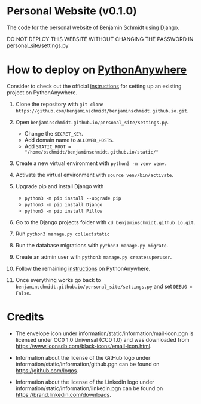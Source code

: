 # Personal Website (v0.1.0)

The code for the personal website of Benjamin Schmidt using Django.

DO NOT DEPLOY THIS WEBSITE WITHOUT CHANGING THE PASSWORD IN
personal_site/settings.py

# How to deploy on [PythonAnywhere](https://www.pythonanywhere.com/)

Consider to check out the official
[instructions](https://help.pythonanywhere.com/pages/DeployExistingDjangoProject) for setting up an existing project on PythonAnywhere.

1. Clone the repository with
`git clone https://github.com/benjaminschmidt/benjaminschmidt.github.io.git`.

2. Open `benjaminschmidt.github.io/personal_site/settings.py`.
    * Change the `SECRET_KEY`.
    * Add domain name to `ALLOWED_HOSTS`.
    * Add `STATIC_ROOT = "/home/bschmidt/benjaminschmidt.github.io/static/"`

3. Create a new virtual environment with `python3 -m venv venv`.

4. Activate the virtual environment with `source venv/bin/activate`.

5. Upgrade pip and install Django with
    * `python3 -m pip install --upgrade pip`
    * `python3 -m pip install Django`
    * `python3 -m pip install Pillow`

6. Go to the Django projects folder with `cd benjaminschmidt.github.io.git`.

7. Run `python3 manage.py collectstatic`

8. Run the database migrations with `python3 manage.py migrate`.

9. Create an admin user with `python3 manage.py createsuperuser`.

10. Follow the remaining
[instructions](https://help.pythonanywhere.com/pages/DeployExistingDjangoProject)
on PythonAnywhere.

11. Once everything works go back to
`benjaminschmidt.github.io/personal_site/settings.py` and set `DEBUG = False`.


# Credits

* The envelope icon under information/static/information/mail-icon.pgn is
licensed under CC0 1.0 Universal (CC0 1.0) and was downloaded from
https://www.iconsdb.com/black-icons/email-icon.html.

* Information about the license of the GitHub logo under
information/static/information/github.pgn can be found on
https://github.com/logos.

* Information about the license of the LinkedIn logo under
information/static/information/linkedin.pgn can be found on
https://brand.linkedin.com/downloads.